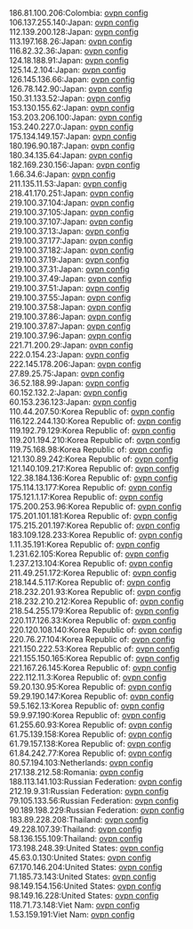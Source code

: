 186.81.100.206:Colombia: [ovpn config](vpn/186_81_100_206.ovpn)  
106.137.255.140:Japan: [ovpn config](vpn/106_137_255_140.ovpn)  
112.139.200.128:Japan: [ovpn config](vpn/112_139_200_128.ovpn)  
113.197.168.26:Japan: [ovpn config](vpn/113_197_168_26.ovpn)  
116.82.32.36:Japan: [ovpn config](vpn/116_82_32_36.ovpn)  
124.18.188.91:Japan: [ovpn config](vpn/124_18_188_91.ovpn)  
125.14.2.104:Japan: [ovpn config](vpn/125_14_2_104.ovpn)  
126.145.136.66:Japan: [ovpn config](vpn/126_145_136_66.ovpn)  
126.78.142.90:Japan: [ovpn config](vpn/126_78_142_90.ovpn)  
150.31.133.52:Japan: [ovpn config](vpn/150_31_133_52.ovpn)  
153.130.155.62:Japan: [ovpn config](vpn/153_130_155_62.ovpn)  
153.203.206.100:Japan: [ovpn config](vpn/153_203_206_100.ovpn)  
153.240.227.0:Japan: [ovpn config](vpn/153_240_227_0.ovpn)  
175.134.149.157:Japan: [ovpn config](vpn/175_134_149_157.ovpn)  
180.196.90.187:Japan: [ovpn config](vpn/180_196_90_187.ovpn)  
180.34.135.64:Japan: [ovpn config](vpn/180_34_135_64.ovpn)  
182.169.230.156:Japan: [ovpn config](vpn/182_169_230_156.ovpn)  
1.66.34.6:Japan: [ovpn config](vpn/1_66_34_6.ovpn)  
211.135.11.53:Japan: [ovpn config](vpn/211_135_11_53.ovpn)  
218.41.170.251:Japan: [ovpn config](vpn/218_41_170_251.ovpn)  
219.100.37.104:Japan: [ovpn config](vpn/219_100_37_104.ovpn)  
219.100.37.105:Japan: [ovpn config](vpn/219_100_37_105.ovpn)  
219.100.37.107:Japan: [ovpn config](vpn/219_100_37_107.ovpn)  
219.100.37.13:Japan: [ovpn config](vpn/219_100_37_13.ovpn)  
219.100.37.177:Japan: [ovpn config](vpn/219_100_37_177.ovpn)  
219.100.37.182:Japan: [ovpn config](vpn/219_100_37_182.ovpn)  
219.100.37.19:Japan: [ovpn config](vpn/219_100_37_19.ovpn)  
219.100.37.31:Japan: [ovpn config](vpn/219_100_37_31.ovpn)  
219.100.37.49:Japan: [ovpn config](vpn/219_100_37_49.ovpn)  
219.100.37.51:Japan: [ovpn config](vpn/219_100_37_51.ovpn)  
219.100.37.55:Japan: [ovpn config](vpn/219_100_37_55.ovpn)  
219.100.37.58:Japan: [ovpn config](vpn/219_100_37_58.ovpn)  
219.100.37.86:Japan: [ovpn config](vpn/219_100_37_86.ovpn)  
219.100.37.87:Japan: [ovpn config](vpn/219_100_37_87.ovpn)  
219.100.37.96:Japan: [ovpn config](vpn/219_100_37_96.ovpn)  
221.71.200.29:Japan: [ovpn config](vpn/221_71_200_29.ovpn)  
222.0.154.23:Japan: [ovpn config](vpn/222_0_154_23.ovpn)  
222.145.178.206:Japan: [ovpn config](vpn/222_145_178_206.ovpn)  
27.89.25.75:Japan: [ovpn config](vpn/27_89_25_75.ovpn)  
36.52.188.99:Japan: [ovpn config](vpn/36_52_188_99.ovpn)  
60.152.132.2:Japan: [ovpn config](vpn/60_152_132_2.ovpn)  
60.153.236.123:Japan: [ovpn config](vpn/60_153_236_123.ovpn)  
110.44.207.50:Korea Republic of: [ovpn config](vpn/110_44_207_50.ovpn)  
116.122.244.130:Korea Republic of: [ovpn config](vpn/116_122_244_130.ovpn)  
119.192.79.129:Korea Republic of: [ovpn config](vpn/119_192_79_129.ovpn)  
119.201.194.210:Korea Republic of: [ovpn config](vpn/119_201_194_210.ovpn)  
119.75.168.98:Korea Republic of: [ovpn config](vpn/119_75_168_98.ovpn)  
121.130.89.242:Korea Republic of: [ovpn config](vpn/121_130_89_242.ovpn)  
121.140.109.217:Korea Republic of: [ovpn config](vpn/121_140_109_217.ovpn)  
122.38.184.136:Korea Republic of: [ovpn config](vpn/122_38_184_136.ovpn)  
175.114.13.177:Korea Republic of: [ovpn config](vpn/175_114_13_177.ovpn)  
175.121.1.17:Korea Republic of: [ovpn config](vpn/175_121_1_17.ovpn)  
175.200.253.96:Korea Republic of: [ovpn config](vpn/175_200_253_96.ovpn)  
175.201.101.181:Korea Republic of: [ovpn config](vpn/175_201_101_181.ovpn)  
175.215.201.197:Korea Republic of: [ovpn config](vpn/175_215_201_197.ovpn)  
183.109.128.233:Korea Republic of: [ovpn config](vpn/183_109_128_233.ovpn)  
1.11.35.191:Korea Republic of: [ovpn config](vpn/1_11_35_191.ovpn)  
1.231.62.105:Korea Republic of: [ovpn config](vpn/1_231_62_105.ovpn)  
1.237.213.104:Korea Republic of: [ovpn config](vpn/1_237_213_104.ovpn)  
211.49.251.172:Korea Republic of: [ovpn config](vpn/211_49_251_172.ovpn)  
218.144.5.117:Korea Republic of: [ovpn config](vpn/218_144_5_117.ovpn)  
218.232.201.93:Korea Republic of: [ovpn config](vpn/218_232_201_93.ovpn)  
218.232.210.212:Korea Republic of: [ovpn config](vpn/218_232_210_212.ovpn)  
218.54.255.179:Korea Republic of: [ovpn config](vpn/218_54_255_179.ovpn)  
220.117.126.33:Korea Republic of: [ovpn config](vpn/220_117_126_33.ovpn)  
220.120.108.140:Korea Republic of: [ovpn config](vpn/220_120_108_140.ovpn)  
220.76.27.104:Korea Republic of: [ovpn config](vpn/220_76_27_104.ovpn)  
221.150.222.53:Korea Republic of: [ovpn config](vpn/221_150_222_53.ovpn)  
221.155.150.165:Korea Republic of: [ovpn config](vpn/221_155_150_165.ovpn)  
221.167.26.145:Korea Republic of: [ovpn config](vpn/221_167_26_145.ovpn)  
222.112.11.3:Korea Republic of: [ovpn config](vpn/222_112_11_3.ovpn)  
59.20.130.95:Korea Republic of: [ovpn config](vpn/59_20_130_95.ovpn)  
59.29.190.147:Korea Republic of: [ovpn config](vpn/59_29_190_147.ovpn)  
59.5.162.13:Korea Republic of: [ovpn config](vpn/59_5_162_13.ovpn)  
59.9.97.190:Korea Republic of: [ovpn config](vpn/59_9_97_190.ovpn)  
61.255.60.93:Korea Republic of: [ovpn config](vpn/61_255_60_93.ovpn)  
61.75.139.158:Korea Republic of: [ovpn config](vpn/61_75_139_158.ovpn)  
61.79.157.138:Korea Republic of: [ovpn config](vpn/61_79_157_138.ovpn)  
61.84.242.77:Korea Republic of: [ovpn config](vpn/61_84_242_77.ovpn)  
80.57.194.103:Netherlands: [ovpn config](vpn/80_57_194_103.ovpn)  
217.138.212.58:Romania: [ovpn config](vpn/217_138_212_58.ovpn)  
188.113.141.103:Russian Federation: [ovpn config](vpn/188_113_141_103.ovpn)  
212.19.9.31:Russian Federation: [ovpn config](vpn/212_19_9_31.ovpn)  
79.105.133.56:Russian Federation: [ovpn config](vpn/79_105_133_56.ovpn)  
90.189.198.229:Russian Federation: [ovpn config](vpn/90_189_198_229.ovpn)  
183.89.228.208:Thailand: [ovpn config](vpn/183_89_228_208.ovpn)  
49.228.107.39:Thailand: [ovpn config](vpn/49_228_107_39.ovpn)  
58.136.155.109:Thailand: [ovpn config](vpn/58_136_155_109.ovpn)  
173.198.248.39:United States: [ovpn config](vpn/173_198_248_39.ovpn)  
45.63.0.130:United States: [ovpn config](vpn/45_63_0_130.ovpn)  
67.170.146.204:United States: [ovpn config](vpn/67_170_146_204.ovpn)  
71.185.73.143:United States: [ovpn config](vpn/71_185_73_143.ovpn)  
98.149.154.156:United States: [ovpn config](vpn/98_149_154_156.ovpn)  
98.149.16.228:United States: [ovpn config](vpn/98_149_16_228.ovpn)  
118.71.73.148:Viet Nam: [ovpn config](vpn/118_71_73_148.ovpn)  
1.53.159.191:Viet Nam: [ovpn config](vpn/1_53_159_191.ovpn)  
